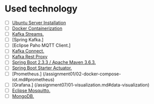 # Used technology

- [ ] [Ubuntu Server Installation](/assignment01/01-install-server.md#how-to-install-server)
- [ ] [Docker Containerization](/assignment01/02-docker-compose-iot.md#IoT-Docker-compose)
- [ ] [Kafka Streams.](/assignment05/01-analyze.md#aggregate-metrics-by-sensor-processor)
- [ ] [Spring Kafka.]
- [ ] [Eclipse Paho MQTT Client.]
- [ ] [Kafka Connect.](/assignment01/02-docker-compose-iot.md#kafka-connect)
- [ ] [Kafka Rest Proxy](/assignment01/02-docker-compose-iot.md)
- [ ] [Spring Boot 2.3.3 / Apache Maven 3.6.3.](/assignment03/01-ingest.md#apache-maven)
- [ ] [Spring Boot Starter Actuator.](/assignment03/01-ingest.md#spring-boot)
- [ ] [Prometheus.] (/assignment01/02-docker-compose-iot.md#prometheus)
- [ ] [Grafana.] (/assignment07/01-visualization.md#data-visualization)
- [ ] [Eclipse Mosquitto.](/assignment01/02-docker-compose-iot.md#Eclipse-Mosquitto)
- [ ] [MongoDB.](/assignment01/02-docker-compose-iot.md#MongoDB)

